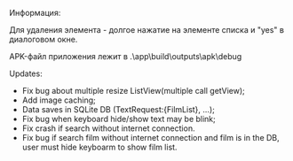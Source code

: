 Информация:

Для удаления элемента - долгое нажатие на элементе списка и "yes" в диалоговом окне.

APK-файл приложения лежит в .\app\build\outputs\apk\debug



Updates:

- Fix bug about multiple resize ListView(multiple call getView);
- Add image caching;
- Data saves in SQLite DB (TextRequest:{FilmList}, ...);
- Fix bug when keyboard hide/show text may be blink;
- Fix crash if search without internet connection.
- Fix bug if search film without internet connection and film is in the DB, user must hide keyboarm to show film list.



